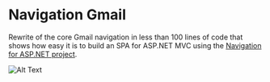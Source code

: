 # Navigation Gmail
Rewrite of the core Gmail navigation in less than 100 lines of code that shows how easy it is to build an SPA for ASP.NET MVC using the [Navigation for ASP.NET project](http://navigation.codeplex.com/).

![Alt Text](http://navigation4asp.files.wordpress.com/2014/11/openmessge.png)
